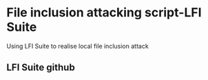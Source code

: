 # File inclusion attacking script-LFI Suite
Using LFI Suite to realise local file inclusion attack

## LFI Suite github

